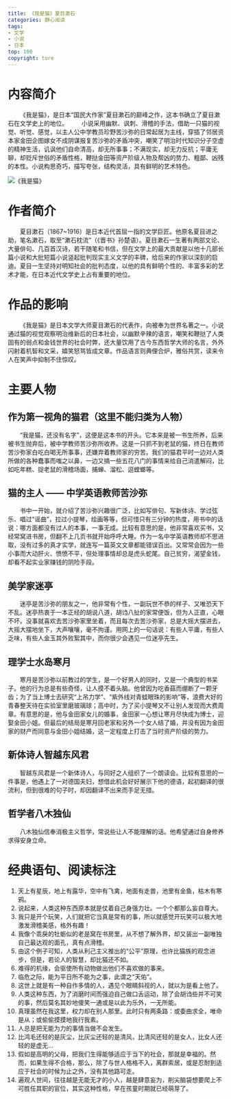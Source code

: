 ```yaml
---
title: 《我是猫》夏目漱石
categories: 静心阅读
tags:
- 文学
- 小说
- 日本
top: 100
copyright: ture
---
```


# 内容简介
&emsp;&emsp;《我是猫》，是日本“国民大作家”夏目漱石的巅峰之作，这本书确立了夏目漱石在文学史上的地位。
&emsp;&emsp;小说采用幽默、讽刺、滑稽的手法，借助一只猫的视觉、听觉、感觉，以主人公中学教员珍野苦沙弥的日常起居为主线，穿插了邻居资本家金田企图嫁女不成阴谋报复苦沙弥的矛盾冲突，嘲笑了明治时代知识分子空虚的精神生活，讥讽他们自命清高，却无所事事；不满现实，却无力反抗；平庸无聊，却贬斥世俗的矛盾性格，鞭挞金田等资产阶级人物及帮凶的势力、粗鄙、凶残的本性。小说构思奇巧，描写夸张，结构灵活，具有鲜明的艺术特色。
<!-- more -->
![](http://pz1livcqe.bkt.clouddn.com/%E3%80%8A%E6%88%91%E6%98%AF%E7%8C%AB%E3%80%8B.jpg '《我是猫》')

# 作者简介
&emsp;&emsp;夏目漱石（1867~1916）是日本近代首屈一指的文学巨匠。他原名夏目进之助，笔名漱石，取至“漱石枕流”（《晋书》孙楚语）。夏目漱石一生著有两部文论、大量俳句、几百首汉诗，若干随笔和书信，但在文学上的最大贡献是以他十几部长篇小说和大批短篇小说竖起批判现实主义文学的丰碑，给后来的作家以深刻的启迪。夏目一生坚持对明知社会的批判态度，以他的具有鲜明个性的、丰富多彩的艺术才能，在日本近代文学史上占有重要的地位。

# 作品的影响
&emsp;&emsp;《我是猫》是日本文学大师夏目漱石的代表作，向被奉为世界名著之一。小说通过猫的视觉观察明治维新后的日本社会，以幽默辛辣的语言，嘲笑和鞭挞了人类固有的弱点和金钱世界的社会时弊，还大量饮用了古今东西哲学大师的名言，外外闪射着机智和文采，嬉笑怒骂皆成文章。作品语言则典俚合炉，雅俗共赏，读来令人在笑声中抑制不住惊叹。

# 主要人物
## 作为第一视角的猫君（这里不能归类为人物）
&emsp;&emsp;“我是猫，还没有名字”，这便是这本书的开头。它本来是被一书生所养，后来被书生抛弃后，被中学教师苦沙弥所收养。这是一只抓不到老鼠的猫，终日在教师苦沙弥家白吃白喝无所事事，还嫌弃着教师家的穷苦。我们的猫君平时一边对人类所做的各种蠢事而嗤之以鼻，一边又搞一些五花八门的事情来给自己消遣解闷，比如吃年糕、捉老鼠的滑稽场面，捕蝉、溜松、逗螳螂等。

## 猫的主人 —— 中学英语教师苦沙弥
&emsp;&emsp;书中一开始，就介绍了苦沙弥兴趣很广泛，比如写俳句、写新体诗、学过弦乐、唱过“谣曲”，拉过小提琴，绘画等等，但可惜只有三分钟的热度，用书中的话说：哪方面都没有过人的本事，一事无成。比较有意思的是，他非常喜欢买书，又经常窝进书房，但翻不上几页书就开始呼呼大睡。作为一名中学英语教师却不思进取，没有过多的真才实学，就连写一篇英文文章都能错误百出。又常常会因为一些小事而大动肝火、愤愤不平，但处理事情却总是虎头蛇尾。自己贫穷，渴望金钱，却看不起实业家赚钱的阴险手段。

## 美学家迷亭
&emsp;&emsp;迷亭是苦沙弥的朋友之一，他非常有个性，一副玩世不恭的样子、又唯恐天下不乱。迷亭热衷于一本正经的胡说八道，胡诌八扯的家常便饭，但为人正直，心眼不坏。没事就喜欢去苦沙弥家里坐着，而且每次去苦沙弥家，总是大摇大摆进去，大摇大摆地坐下，大声嚷嚷，毫不拘谨。用网上的一句话说：有些人平庸，有些人乏味，有些人金玉其外败絮其中，而你很少会遇见一位迷亭先生。

## 理学士水岛寒月
&emsp;&emsp;寒月是苦沙弥以前教过的学生，是一个好男人的同时，又是一个典型的书呆子。他的行为总是有些奇怪，让人摸不着头脑。他曾因为吃香菇而绷断了一颗牙齿；为了当上博士去研究“上吊力学”、“紫外线对青蛙眼珠的影响”等，浪费大好的青春整天待在实验室里磨玻璃球；高中时，为了买小提琴又不让别人发现而大费周章。有意思的是，他与金田家女儿的婚事，金田家一心想让寒月尽快成为博士，迎娶金田小姐。但最后的结局是寒月回老家和另外一个女人结了婚，并没有因为金田家的财产而同意与金田小姐结婚，这一定程度上打击了当时资产阶级的势力。

## 新体诗人智越东风君
&emsp;&emsp;智越东风君是一个新体诗人，与同好之人组织了一个朗读会。比较有意思的一件事是，他遇上了一对德国夫妇，想借此机会好好展示下他的德语，起初翻译的很流利，但到很难的句子时，却因翻译不出来而手足无措。

## 哲学者八木独仙
&emsp;&emsp;八木独仙信奉消极主义哲学，常说些让人不能理解的话。他希望通过自身修养求得安身立命。

# 经典语句、阅读标注
1. 天上有星辰，地上有露华，空中有飞禽，地面有走兽，池里有金鱼，枯木有寒鸦。
2. 说起来，人类这种东西原本就是仗着自己身强力壮。一个个都那么妄自尊大。
3. 我只是开个玩笑，人们就把它当真是常有的事，所以就感觉开玩笑可以极大地激发滑稽美感，格外有趣！
4. 我像个乖戾的牡蛎似的老是窝在书房里，从不想了解外界，却又装出一副唯独自己最达观的面孔，真有点滑稽。
5. 由这个例子可知，人类从利己主义推出的“公平”原理，也许比猫族的观念进步，但是，若论人的智慧，却比猫还不如。
6. 难得的机缘，会驱使所有动物做出他们不喜欢做的事来。
7. 临危之际，能为平日所不能为之事，此谓之“天佑”。
8. 这世上就是有一种自作多情的人，遇见个眼睛斜视的人，就以为是看上他了。
9. 人类这种东西，为了消磨时间而强迫自己做口舌运动，除了会胡诌些并不可笑的事，然后莫名其妙地傻笑一通或是以此为乐外，一无所能。
10. 真理虽然在我这里，权力却在别人那里。此时只有两条路：或委曲求全，唯命是从；或偷偷摸摸地我行我素。
11. 人总是把无能为力的事情当做不会发生。
12. 比鸿毛还轻的是灰尘，比灰尘还轻的是清风，比清风还轻的是女人，比女人还轻的是虚无...
13. 假如是高明的父母，把我们生得能够适应于当下的社会，那就是幸福的。然而，如果生得不合格，那么，除了与世人格格不入，离群索居，或是忍耐到适应于社会的时候为止之外，没有其他路可走。
14. 遍观人世间，往往越是无能无才的小人，越是肆意妄为，削尖脑袋想要爬上不可胜任其职的官位，其实这种性格，早在孩童时期就已经萌芽了。
